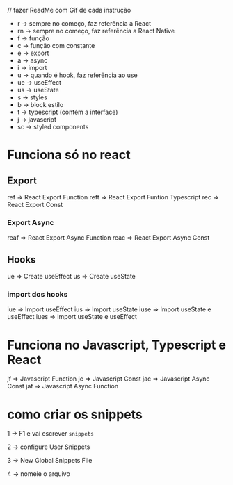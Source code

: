 // fazer ReadMe com Gif de cada instrução

- r -> sempre no começo, faz referência a React
- rn -> sempre no começo, faz referência a React Native
- f -> função
- c -> função com constante
- e -> export
- a -> async 
- i -> import
- u -> quando é hook, faz referência ao use
- ue -> useEffect
- us -> useState
- s -> styles
- b -> block estilo
- t -> typescript (contém a interface)
- j -> javascript
- sc -> styled components

# Funciona só no react
## Export
ref => React Export Function
reft => React Export Funtion Typescript
rec => React Export Const

### Export Async
reaf => React Export Async Function
reac => React Export Async Const

## Hooks
ue => Create useEffect
us => Create useState

### import dos hooks
iue => Import useEffect
ius => Import useState
iuse => Import useState e useEffect
iues => Import useState e useEffect

# Funciona no Javascript, Typescript e React
jf => Javascript Function
jc => Javascript Const
jac => Javascript Async Const
jaf => Javascript Async Function

# como criar os snippets
1 → F1 e vai escrever `snippets`

2 → configure User Snippets

3 → New Global Snippets File

4 → nomeie o arquivo

